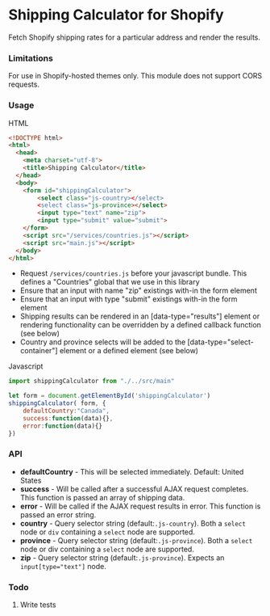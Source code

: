 Shipping Calculator for Shopify
==============================
Fetch Shopify shipping rates for a particular address and render the results.

### Limitations

For use in Shopify-hosted themes only. This module does not support CORS requests.

### Usage

HTML
```html
<!DOCTYPE html>
<html>
  <head>
    <meta charset="utf-8">
    <title>Shipping Calculator</title>
  </head>
  <body>
  	<form id="shippingCalculator">
		<select class="js-country></select>
		<select class="js-province></select>
		<input type="text" name="zip">
		<input type="submit" value="submit">
	</form>
    <script src="/services/countries.js"></script>
    <script src="main.js"></script>
  </body>
</html>
```
- Request ```/services/countries.js``` before your javascript bundle. This defines a "Countries" global that we use in this library
- Ensure that an input with name "zip" existings with-in the form element
- Ensure that an input with type "submit" existings with-in the form element
- Shipping results can be rendered in an [data-type="results"] element or rendering functionality can be overridden by a defined callback function (see below)
- Country and province selects will be added to the [data-type="select-container"] element or a defined element (see below)

Javascript
```javascript
import shippingCalculator from "./../src/main"

let form = document.getElementById('shippingCalculator')
shippingCalculator( form, {
	defaultCountry:"Canada",
	success:function(data){},
	error:function(data){}
})
```
### API

- **defaultCountry** - This will be selected immediately. Default: United States
- **success** - Will be called after a successful AJAX request completes. This function is passed an array of shipping data.
- **error** - Will be called if the AJAX request results in error. This function is passed an error string. 
- **country** - Query selector string (default:```.js-country```). Both a ```select``` node or ```div``` containing a ```select``` node are supported.
- **province** - Query selector string (default:```.js-province```). Both a ```select``` node or div containing a ```select``` node are supported.
- **zip** - Query selector string (default:```.js-province```). Expects an ```input[type="text"]``` node.

### Todo
1. Write tests

